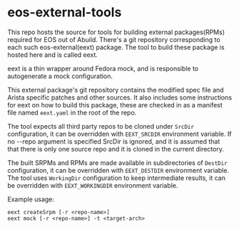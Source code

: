 # eos-external-tools

This repo hosts the source for tools for building external packages(RPMs) required for EOS out of Abuild.
There's a git repository corresponding to each such eos-external(eext) package. The tool to build these
package is hosted here and is called eext.

eext is a thin wrapper around Fedora mock, and is responsible to autogenerate a mock configuration.

This external package's git repository contains the modified spec file and
Arista specific patches and other sources.
It also includes some instructions for eext on how to build this package,
these are checked in as a manifest file named `eext.yaml` in the root of the repo.

The tool expects all third party repos to be cloned under `SrcDir` configuration,
it can be overridden with `EEXT_SRCDIR` environment variable.
If no --repo argument is specified SrcDir is ignored, and it is assumed that
that there is only one source repo and it is cloned in the current directory.

The built SRPMs and RPMs are made available in subdirectories of `DestDir` configuration,
it can be overridden with `EEXT_DESTDIR` environment variable.
The tool uses `WorkingDir` configuration to keep intermediate results,
it can be overridden with `EEXT_WORKINGDIR` environment variable.


Example usage:
```
eext createSrpm [-r <repo-name>]
eext mock [-r <repo-name>] -t <target-arch>
```

